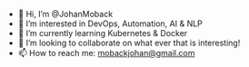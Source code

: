 - 👋 Hi, I’m @JohanMoback
- 👀 I’m interested in DevOps, Automation, AI & NLP
- 🌱 I’m currently learning Kubernetes & Docker
- 💞️ I’m looking to collaborate on what ever that is interesting!
- 📫 How to reach me: mobackjohan@gmail.com

<!---
JohanMoback/JohanMoback is a ✨ special ✨ repository because its `README.md` (this file) appears on your GitHub profile.
You can click the Preview link to take a look at your changes.
--->
